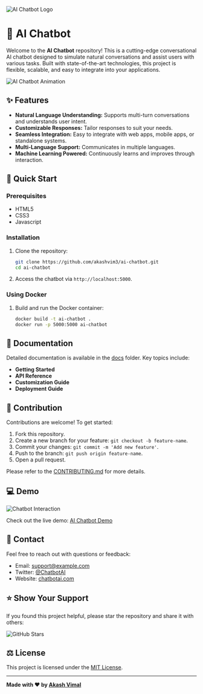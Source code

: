 ![AI Chatbot Logo](https://example.com/logo.png)

# 🤖 AI Chatbot

Welcome to the **AI Chatbot** repository! This is a cutting-edge conversational AI chatbot designed to simulate natural conversations and assist users with various tasks. Built with state-of-the-art technologies, this project is flexible, scalable, and easy to integrate into your applications.

![AI Chatbot Animation](https://example.com/animation.gif)

## ✨ Features

- **Natural Language Understanding:** Supports multi-turn conversations and understands user intent.
- **Customizable Responses:** Tailor responses to suit your needs.
- **Seamless Integration:** Easy to integrate with web apps, mobile apps, or standalone systems.
- **Multi-Language Support:** Communicates in multiple languages.
- **Machine Learning Powered:** Continuously learns and improves through interaction.

## 🚀 Quick Start

### Prerequisites

- HTML5
- CSS3 
- Javascript 

### Installation

1. Clone the repository:
   ```bash
   git clone https://github.com/akashvim3/ai-chatbot.git
   cd ai-chatbot
   ```

2. Access the chatbot via `http://localhost:5000`.

### Using Docker

1. Build and run the Docker container:
   ```bash
   docker build -t ai-chatbot .
   docker run -p 5000:5000 ai-chatbot
   ```

## 📖 Documentation

Detailed documentation is available in the [docs](./docs) folder. Key topics include:

- **Getting Started**
- **API Reference**
- **Customization Guide**
- **Deployment Guide**

## 🤝 Contribution

Contributions are welcome! To get started:

1. Fork this repository.
2. Create a new branch for your feature: `git checkout -b feature-name`.
3. Commit your changes: `git commit -m 'Add new feature'`.
4. Push to the branch: `git push origin feature-name`.
5. Open a pull request.

Please refer to the [CONTRIBUTING.md](./CONTRIBUTING.md) for more details.

## 💻 Demo

![Chatbot Interaction](https://example.com/demo.gif)

Check out the live demo: [AI Chatbot Demo](https://akashvim3.github.io/Ai---Chatbot/)

## 📧 Contact

Feel free to reach out with questions or feedback:

- Email: support@example.com
- Twitter: [@ChatbotAI](https://twitter.com/ChatbotAI)
- Website: [chatbotai.com](https://chatbotai.com)

## ⭐ Show Your Support

If you found this project helpful, please star the repository and share it with others:

![GitHub Stars](https://img.shields.io/github/stars/akashvim3/ai-chatbot)

## ⚖️ License

This project is licensed under the [MIT License](./LICENSE).

---

**Made with ❤️ by [Akash Vimal](https://github.com/akashvim3)**

